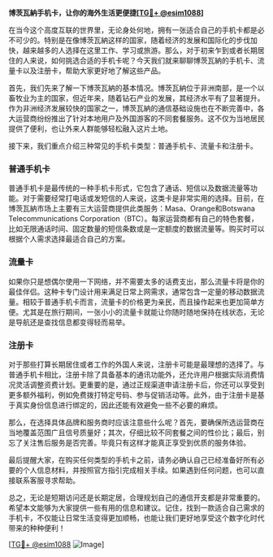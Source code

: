 **博茨瓦納手机卡，让你的海外生活更便捷[[TG💪+ @esim1088](https://t.me/s/esim1088)]**

在当今这个高度互联的世界里，无论身处何地，拥有一张适合自己的手机卡都是必不可少的。特别是在像博茨瓦納这样的国家，随着经济的发展和国际化的步伐加快，越来越多的人选择在这里工作、学习或旅游。那么，对于初来乍到或者长期居住的人来说，如何挑选合适的手机卡呢？今天我们就来聊聊博茨瓦納的手机卡、流量卡以及注册卡，帮助大家更好地了解这些产品。

首先，我们先来了解一下博茨瓦納的基本情况。博茨瓦納位于非洲南部，是一个以畜牧业为主的国家，但近年来，随着钻石产业的发展，其经济水平有了显著提升。作为非洲经济发展较快的国家之一，博茨瓦納的通信基础设施也在不断完善中，各大运营商纷纷推出了针对本地用户及外国游客的不同套餐服务。这不仅为当地居民提供了便利，也让外来人群能够轻松融入这片土地。

接下来，我们重点介绍三种常见的手机卡类型：普通手机卡、流量卡和注册卡。

### **普通手机卡**
普通手机卡是最传统的一种手机卡形式，它包含了通话、短信以及数据流量等功能。对于需要经常打电话或发短信的人来说，这类卡是非常实用的选择。目前，在博茨瓦納市场上主要有三大运营商提供此类服务：Masa、Orange和Botswana Telecommunications Corporation（BTC）。每家运营商都有自己的特色套餐，比如无限通话时间、固定数量的短信条数或是一定额度的数据流量等。购买时可以根据个人需求选择最适合自己的方案。

### **流量卡**
如果你只是想偶尔使用一下网络，并不需要太多的话费支出，那么流量卡将是你的最佳伴侣。这种卡专门设计用来满足日常上网需求，通常包含一定量的移动数据流量。相较于普通手机卡而言，流量卡的价格更为亲民，而且操作起来也更加简单方便。尤其是在旅行期间，一张小小的流量卡就能让你随时随地保持在线状态，无论是导航还是查找信息都变得轻而易举。

### **注册卡**
对于那些打算长期居住或者工作的外国人来说，注册卡可能是最理想的选择了。与普通手机卡相比，注册卡除了具备基本的通讯功能外，还允许用户根据实际消费情况灵活调整资费计划。更重要的是，通过正规渠道申请注册卡后，你还可以享受到更多额外福利，例如免费拨打特定号码、参与促销活动等。此外，由于注册卡是基于真实身份信息进行绑定的，因此还能有效避免一些不必要的麻烦。

那么，在选择具体品牌和服务商时应该注意些什么呢？首先，要确保所选运营商在当地覆盖范围广且信号质量好；其次，仔细比较不同套餐之间的性价比；最后，别忘了关注售后服务是否完善。毕竟只有这样才能真正享受到优质的服务体验。

最后提醒大家，在购买任何类型的手机卡之前，请务必确认自己已经准备好所有必要的个人信息材料，并按照官方指引完成相关手续。如果遇到任何问题，也可以直接联系客服寻求帮助。

总之，无论是短期访问还是长期定居，合理规划自己的通信开支都是非常重要的。希望本文能够为大家提供一些有用的信息和建议。记住，找到一款适合自己需求的手机卡，不仅能让日常生活变得更加顺畅，也能让我们更好地享受这个数字化时代带来的种种便利！

[[TG💪+ @esim1088](https://t.me/s/esim1088) ![Image](https://i.postimg.cc/4NQfJmqS/Snipaste-2025-05-13-00-14-12.png)]